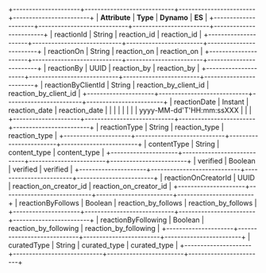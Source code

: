 +---------------------+----------------------------+------------------------+------------------------+
| **Attribute**       | **Type**                   | **Dynamo**             | **ES**                 |
+---------------------+----------------------------+------------------------+------------------------+
| reactionId          | String                     | reaction_id            | reaction_id            |
+---------------------+----------------------------+------------------------+------------------------+
| reactionOn          | String                     | reaction_on            | reaction_on            |
+---------------------+----------------------------+------------------------+------------------------+
| reactionBy          | UUID                       | reaction_by            | reaction_by            |
+---------------------+----------------------------+------------------------+------------------------+
| reactionByClientId  | String                     | reaction_by_client_id  | reaction_by_client_id  |
+---------------------+----------------------------+------------------------+------------------------+
| reactionDate        | Instant                    | reaction_date          | reaction_date          |
|                     |                            |                        |                        |
|                     | yyyy-MM-dd\'T\'HH:mm:ssXXX |                        |                        |
+---------------------+----------------------------+------------------------+------------------------+
| reactionType        | String                     | reaction_type          | reaction_type          |
+---------------------+----------------------------+------------------------+------------------------+
| contentType         | String                     | content_type           | content_type           |
+---------------------+----------------------------+------------------------+------------------------+
| verified            | Boolean                    | verified               | verified               |
+---------------------+----------------------------+------------------------+------------------------+
| reactionOnCreatorId | UUID                       | reaction_on_creator_id | reaction_on_creator_id |
+---------------------+----------------------------+------------------------+------------------------+
| reactionByFollows   | Boolean                    | reaction_by_follows    | reaction_by_follows    |
+---------------------+----------------------------+------------------------+------------------------+
| reactionByFollowing | Boolean                    | reaction_by_following  | reaction_by_following  |
+---------------------+----------------------------+------------------------+------------------------+
| curatedType         | String                     | curated_type           | curated_type           |
+---------------------+----------------------------+------------------------+------------------------+
